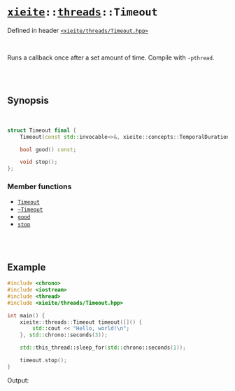 # [`xieite`](../../README.md)`::`[`threads`](../../docs/threads.md)`::Timeout`
Defined in header [`<xieite/threads/Timeout.hpp>`](../../include/xieite/threads/Timeout.hpp)

<br/>

Runs a callback once after a set amount of time. Compile with `-pthread`.

<br/><br/>

## Synopsis

<br/>

```cpp
struct Timeout final {
	Timeout(const std::invocable<>&, xieite::concepts::TemporalDuration auto);

	bool good() const;

	void stop();
};
```
### Member functions
- [`Timeout`](../../docs/threads/Timeout/constructor.md)
- [`~Timeout`](../../docs/threads/Timeout/destructor.md)
- [`good`](../../docs/threads/Timeout/good.md)
- [`stop`](../../docs/threads/Timeout/stop.md)

<br/><br/>

## Example
```cpp
#include <chrono>
#include <iostream>
#include <thread>
#include <xieite/threads/Timeout.hpp>

int main() {
	xieite::threads::Timeout timeout([]() {
		std::cout << "Hello, world!\n";
	}, std::chrono::seconds(3));

	std::this_thread::sleep_for(std::chrono::seconds(1));

	timeout.stop();
}
```
Output:
```
```
